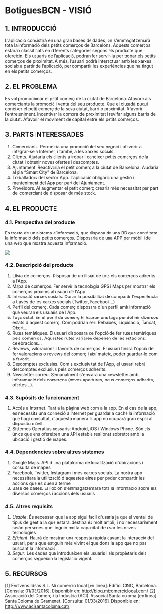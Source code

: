 ﻿# BotiguesBCN - VISIÓ #


## 1. INTRODUCCIÓ ##

L’aplicació consistirà en una gran bases de dades, on s’emmagatzemarà tota la informació dels petits comerços de Barcelona. Aquests comerços estaran classificats en diferents categories segons els producte que ofereixin.
Els usuaris de l’aplicació, podran fer servir-la per trobar els petits comerços de proximitat. A més, l’usuari podrà interactuar amb les xarxes socials a partir de l’aplicació, per compartir les experiències que ha tingut en els petits comerços.

## 2. EL PROBLEMA ##

Es vol promocionar el petit comerç de la ciutat de Barcelona. Afavorir als comerciants la promoció  i venta del seu producte.
Que el ciutadà pugui conèixer el petit comerç de la seva ciutat, barri o proximitat. 
Afavorir l’entreteniment.
Incentivar la compra de proximitat i revifar alguns barris de la ciutat. 
Afavorir el moviment de capital entre els petits comerços. 

## 3. PARTS INTERESSADES ##

1. Comerciants. Permetria una promoció del seu negoci i afavorir a integrar-se a Internet, i també, a les xarxes socials.
2. Clients. Ajudaria els clients a trobar i conèixer petits comerços de la ciutat i obtenir noves ofertes i descomptes.
3. Ajuntament. Reactivaria el petit comerç a la ciutat de Barcelona. Ajudaria al pla “Smart City” de Barcelona.
4. Treballadors del sector App. L’aplicació obligaria una gestió i manteniment del App per part del Ajuntament.
5. Proveïdors. Al augmentar el petit comerç crearia més necessitat per part del comerciant de disposar de més stock.

## 4. EL PRODUCTE ##

### 4.1. Perspectiva del producte ###

Es tracta de un sistema d’informació, que disposa de una BD que conté tota la informació dels petits comerços. Disposaria de una APP per mòbil i de una web que mostra aquesta informació. 
 
![](https://bitbucket.org/celiaUPC/gps-up-11/src/bf769a996dd75a2d80c8c453fb061fb0afe80511/imatges/visio_producte.png?at=master&fileviewer=file-view-default)










### 4.2. Descripció del producte ###

1. Llista de comerços. Disposar de un llistat de tots els comerços adherits a l'App.
2. Mapa de comerços. Fer servir la tecnologia GPS i Maps per mostrar els comerços proxims al usuari de l'App.
3. Interacció xarxes socials. Donar la possibilitat de compartir l'experiència a través de les xarxes socials (Twitter, Facebook...)
4. Perfil del comerç. Cada comerç  disposara d'un perfil amb informació que veuran els usuaris de l'App.
5. Tags estat. En el perfil de comerç hi hauran uns tags per definir diversos estats d'aquest comerç. Com podrían ser: Rebaixes, Liquidació, Tancat, Obert...
6. Rutes temàtiques. El usuari disposara de l'opció de fer rutes temàtiques pels comerços. Aquestes rutes variaren depenen de les estacions, celebracions...
7. Reviews, valoracions i favorits de comerços. El usuari tindra l'opció de fer valoracions o reviews del comerç i així mateix, poder guardar-lo com a favorit.
8. Descomptes exclusius. Com a exclusivitat de l'App, el usuari rebrà descomptes exclusius pels comerços adherits.
9. Newsletter correu. Semanalment s'enviara una newsletter amb inforamació dels comerços (noves apertures, nous comerços adherits, ofertes...).

### 4.3. Supòsits de funcionament ###

1. Accés a Internet. Tant a la pàgina web com a la app. En el cas de la app, es necessita una connexió a internet per guardar a caché la informació que hagi consultat, d'aquesta manera 
la app no ocupará gran espai al dispositu móvil.
2. Sistemes Operatius nessaris: Android, iOS i Windows Phone. Són els únics que ens ofereixen una API estable realionat sobretot amb la ubicació i gestió de mapes.

### 4.4. Dependències sobre altres sistemes ###

1. Google Maps. API d'una plataforma de localització d'ubicacions i consulta de mapes
2. Facebook, Twitter, Instagram i més xarxes socials. La nostra app necessitara la utilització
d'aquestes eines per poder compartir les accions que es duen a terme
3. Base de dades. El lloc on s'emmagatzemarà tota la informació sobre els diversos comerços i accions dels usuaris

  
### 4.5. Altres requisits ###

1. *Usable*. És necessari que la app sigui fàcil d'usarla ja que el ventall de tipus de gent a la que estarà.
destina és molt ampli, i no necessariament serán persones que tinguin molta capacitat de usar les noves tecnologies
2. *Eficient*. Haurà de mostrar una resposta ràpida davant la interacció del usuari, per a que estiguin més vivint el que dona la app que no pas buscant la informació.
3. *Segur*. Les dades que introdueixen els usuaris i els propietaris dels comerços segueixin la legislació vigent.

## 5. RECURSOS ##

[1] Evolvens Ideas S.L. Mi comercio local [en línea]. Edifici CINC, Barcelona.[Consula: 01/03/2016]. Disponible en: <http://blog.micomerciolocal.com/>
[2] Associació del Comerç i la Industria (ACI). Associat Santa coloma [en línea]. Santa Coloma de Gramenet. [Consulta: 01/03/2016]. Disponible en: http://www.acisantacoloma.cat/

